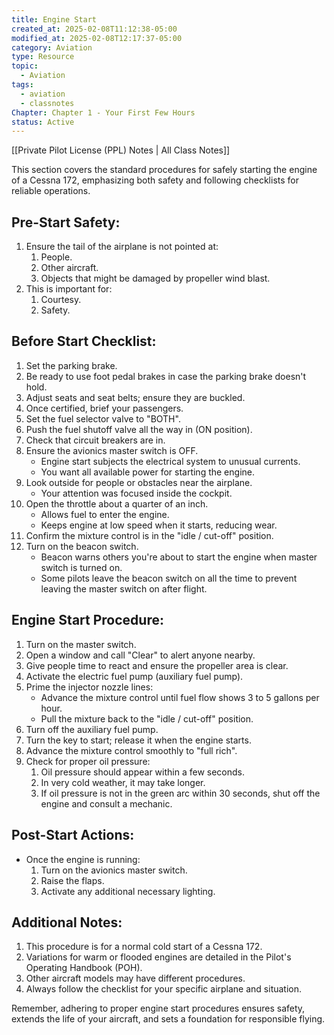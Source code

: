 ```yaml
---
title: Engine Start
created_at: 2025-02-08T11:12:38-05:00
modified_at: 2025-02-08T12:17:37-05:00
category: Aviation
type: Resource
topic:
  - Aviation
tags:
  - aviation
  - classnotes
Chapter: Chapter 1 - Your First Few Hours
status: Active
---
```

[[Private Pilot License (PPL) Notes | All Class Notes]]

This section covers the standard procedures for safely starting the engine of a Cessna 172, emphasizing both safety and following checklists for reliable operations.

## Pre-Start Safety:

1. Ensure the tail of the airplane is not pointed at:
    1. People.
    2. Other aircraft.
    3. Objects that might be damaged by propeller wind blast.
2. This is important for:
    1. Courtesy.
    2. Safety.

## Before Start Checklist:

1. Set the parking brake.
2. Be ready to use foot pedal brakes in case the parking brake doesn't hold.
3. Adjust seats and seat belts; ensure they are buckled.
4. Once certified, brief your passengers.
5. Set the fuel selector valve to "BOTH".
6. Push the fuel shutoff valve all the way in (ON position).
7. Check that circuit breakers are in.
8. Ensure the avionics master switch is OFF.
    - Engine start subjects the electrical system to unusual currents.
    - You want all available power for starting the engine.
9. Look outside for people or obstacles near the airplane.
    - Your attention was focused inside the cockpit.
10. Open the throttle about a quarter of an inch.
    - Allows fuel to enter the engine.
    - Keeps engine at low speed when it starts, reducing wear.
11. Confirm the mixture control is in the "idle / cut-off" position.
12. Turn on the beacon switch.
    - Beacon warns others you're about to start the engine when master switch is turned on.
    - Some pilots leave the beacon switch on all the time to prevent leaving the master switch on after flight.

## Engine Start Procedure:

1. Turn on the master switch.
2. Open a window and call "Clear" to alert anyone nearby.
3. Give people time to react and ensure the propeller area is clear.
4. Activate the electric fuel pump (auxiliary fuel pump).
5. Prime the injector nozzle lines:
    - Advance the mixture control until fuel flow shows 3 to 5 gallons per hour.
    - Pull the mixture back to the "idle / cut-off" position.
6. Turn off the auxiliary fuel pump.
7. Turn the key to start; release it when the engine starts.
8. Advance the mixture control smoothly to "full rich".
9. Check for proper oil pressure:
    1. Oil pressure should appear within a few seconds.
    2. In very cold weather, it may take longer.
    3. If oil pressure is not in the green arc within 30 seconds, shut off the engine and consult a mechanic.

## Post-Start Actions:

- Once the engine is running:
	1. Turn on the avionics master switch.
	2. Raise the flaps.
	3. Activate any additional necessary lighting.

## Additional Notes:

1. This procedure is for a normal cold start of a Cessna 172.
2. Variations for warm or flooded engines are detailed in the Pilot's Operating Handbook (POH).
3. Other aircraft models may have different procedures.
4. Always follow the checklist for your specific airplane and situation.

Remember, adhering to proper engine start procedures ensures safety, extends the life of your aircraft, and sets a foundation for responsible flying.
